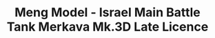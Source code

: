 ---
layout: product
title: "Meng Model - Israel Main Battle Tank Merkava Mk.3D Late Licence"
price: "TBA" 
desc: "N/A"
img_path: "/assets/img/MM-TS-025.webp"
brand: "N/A"
available: false
special_offer: false
new: false
soon: false
cat: "010000"
subcat: "011000"
subsubcat: "0N/A"
sifra: "MM-TS-025"
popular: false
spec: false
---